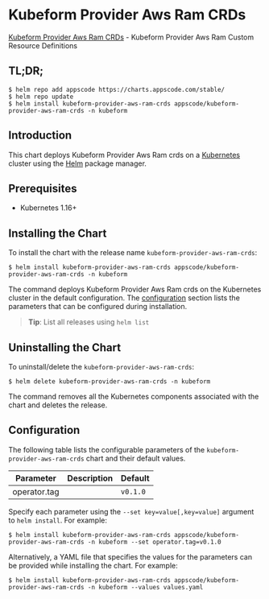 # Kubeform Provider Aws Ram CRDs

[Kubeform Provider Aws Ram CRDs](https://github.com/kubeform) - Kubeform Provider Aws Ram Custom Resource Definitions

## TL;DR;

```console
$ helm repo add appscode https://charts.appscode.com/stable/
$ helm repo update
$ helm install kubeform-provider-aws-ram-crds appscode/kubeform-provider-aws-ram-crds -n kubeform
```

## Introduction

This chart deploys Kubeform Provider Aws Ram crds on a [Kubernetes](http://kubernetes.io) cluster using the [Helm](https://helm.sh) package manager.

## Prerequisites

- Kubernetes 1.16+

## Installing the Chart

To install the chart with the release name `kubeform-provider-aws-ram-crds`:

```console
$ helm install kubeform-provider-aws-ram-crds appscode/kubeform-provider-aws-ram-crds -n kubeform
```

The command deploys Kubeform Provider Aws Ram crds on the Kubernetes cluster in the default configuration. The [configuration](#configuration) section lists the parameters that can be configured during installation.

> **Tip**: List all releases using `helm list`

## Uninstalling the Chart

To uninstall/delete the `kubeform-provider-aws-ram-crds`:

```console
$ helm delete kubeform-provider-aws-ram-crds -n kubeform
```

The command removes all the Kubernetes components associated with the chart and deletes the release.

## Configuration

The following table lists the configurable parameters of the `kubeform-provider-aws-ram-crds` chart and their default values.

|  Parameter   | Description | Default  |
|--------------|-------------|----------|
| operator.tag |             | `v0.1.0` |


Specify each parameter using the `--set key=value[,key=value]` argument to `helm install`. For example:

```console
$ helm install kubeform-provider-aws-ram-crds appscode/kubeform-provider-aws-ram-crds -n kubeform --set operator.tag=v0.1.0
```

Alternatively, a YAML file that specifies the values for the parameters can be provided while
installing the chart. For example:

```console
$ helm install kubeform-provider-aws-ram-crds appscode/kubeform-provider-aws-ram-crds -n kubeform --values values.yaml
```
